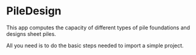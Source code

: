 # PileDesign
This app computes the capacity of different types of pile foundations and designs sheet piles.

All you need is to do the basic steps needed to import a simple project.
